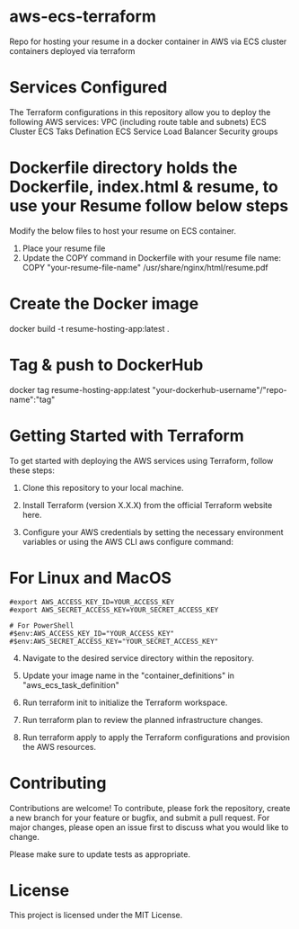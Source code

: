 # aws-ecs-terraform
Repo for hosting your resume in a docker container in AWS via ECS cluster containers deployed via terraform

# Services Configured
The Terraform configurations in this repository allow you to deploy the following AWS services:
VPC (including route table and subnets)
ECS Cluster
ECS Taks Defination
ECS Service
Load Balancer
Security groups

# Dockerfile directory holds the Dockerfile, index.html & resume, to use your Resume follow below steps
Modify the below files to host your resume on ECS container. 
1) Place your resume file
2) Update the COPY command in Dockerfile with your resume file name: COPY "your-resume-file-name" /usr/share/nginx/html/resume.pdf

# Create the Docker image
docker build -t resume-hosting-app:latest .

# Tag & push to DockerHub
docker tag resume-hosting-app:latest "your-dockerhub-username"/"repo-name":"tag"


# Getting Started with Terraform
To get started with deploying the AWS services using Terraform, follow these steps:

1) Clone this repository to your local machine.

2) Install Terraform (version X.X.X) from the official Terraform website here.

3) Configure your AWS credentials by setting the necessary environment variables or using the AWS CLI aws configure command:

# For Linux and MacOS
    #export AWS_ACCESS_KEY_ID=YOUR_ACCESS_KEY
    #export AWS_SECRET_ACCESS_KEY=YOUR_SECRET_ACCESS_KEY

    # For PowerShell
    #$env:AWS_ACCESS_KEY_ID="YOUR_ACCESS_KEY"
    #$env:AWS_SECRET_ACCESS_KEY="YOUR_SECRET_ACCESS_KEY"


4) Navigate to the desired service directory within the repository.

5) Update your image name in the "container_definitions" in "aws_ecs_task_definition"

6) Run terraform init to initialize the Terraform workspace.

7) Run terraform plan to review the planned infrastructure changes.

8) Run terraform apply to apply the Terraform configurations and provision the AWS resources.


# Contributing
Contributions are welcome!
To contribute, please fork the repository, create a new branch for your feature or bugfix, and submit a pull request.
For major changes, please open an issue first to discuss what you would like to change.

Please make sure to update tests as appropriate.

# License
This project is licensed under the MIT License.